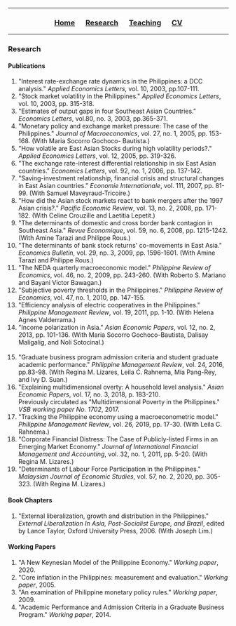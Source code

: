 <hr>
  <h3> 
      <p align="center"> 
          <a href="https://ccbautista.github.io/">Home</a> &emsp;
          <a href="https://ccbautista.github.io/research">Research</a> &emsp; 
          <a href="https://ccbautista.github.io/teaching">Teaching</a> &emsp; 
          <a href="https://drive.google.com/file/d/1Iopc_TrXDKz79ofbDGWxYiX8aaP9EgEH/view">CV</a>
      </p>
  </h3>
<hr>
   
<h3> 
    Research
</h3> 
<h4> 
    Publications
</h4>

1. "Interest rate-exchange rate dynamics in the Philippines: a DCC analysis."	*Applied Economics Letters*, vol. 10, 2003, pp.107-111.	<br>
2. "Stock market volatility in the Philippines." *Applied Economics Letters*, vol. 10, 2003, pp. 315-318.		<br>
3. "Estimates of output gaps in four Southeast Asian Countries." *Economics Letters*, vol.80, no. 3, 2003, pp.365-371.		<br>
4. "Monetary policy and exchange market pressure: The case of the Philippines."	*Journal of Macroeconomics*, vol. 27, no. 1, 2005, pp. 153-168. (With Maria Socorro Gochoco-
    Bautista.)	<br>
5. "How volatile are East Asian Stocks during high volatility periods?." *Applied Economics Letters*, vol. 12, 2005, pp. 319-326.		<br>
6. "The exchange rate-interest differential relationship in six East Asian countries." *Economics Letters*, vol. 92, no. 1, 2006, pp. 137-142.		<br>
7. "Saving-investment relationship, financial crisis and structural changes in East Asian countries." *Economie Internationale*, vol. 111, 2007, pp. 81-99. (With Samuel 
    Maveyraud-Tricoire.)	<br>
8. "How did the Asian stock markets react to bank mergers after the 1997 Asian crisis?." *Pacific Economic Review*, vol. 13, no. 2, 2008, pp. 171-182.	(With Celine Crouzille 
    and Laetitia Lepetit.)	<br>
9. "The determinants of domestic and cross border bank contagion in Southeast Asia." *Revue Economique*, vol. 59, no. 6, 2008, pp. 1215-1242. (With Amine Tarazi and Philippe 
    Rous.)	<br>
10. "The determinants of bank stock returns' co-movements in East Asia." *Economics Bulletin*, vol. 29, np. 3, 2009, pp. 1596-1601. (With Amine Tarazi and Philippe Rous.)	<br>
11. "The NEDA quarterly macroeconomic model." *Philippine Review of Economics*, vol. 46, no. 2, 2009, pp. 243-260. (With Roberto S. Mariano and Bayani Victor Bawagan.)	<br>
12. "Subjective poverty thresholds in the Philippines."	*Philippine Review of Economics*, vol. 47, no. 1, 2010, pp. 147-155.		<br>
13. "Efficiency analysis of electric cooperatives in the Philippines." *Philippine Management Review*, vol. 19, 2011, pp. 1-10. (With Helena Agnes Valderrama.)	<br>
14. "Income polarization in Asia." *Asian Economic Papers*, vol. 12, no. 2, 2013, pp. 101-136. (With Maria Socorro Gochoco-Bautista, Dalisay Maligalig, and Noli Sotocinal.)	
    <br>
15. "Graduate business program admission criteria and student graduate academic performance." *Philippine Management Review*, vol. 24, 2016, pp.83-98. (With Regina M. Lizares, 
     Leila C. Rahnema, Mia Pang-Rey, and Ivy D. Suan.)	<br>
16. "Explaining multidimensional overty: A household level analysis." *Asian Economic Papers*, vol. 17, no. 3, 2018, p. 183-210.	<br>
     Previously circulated as "Multidimensional Poverty in the Philippines." *VSB working paper No. 1702*, 2017. <br>
18. "Tracking the Philippine economy using a macroeconometric model." *Philippine Management Review*, vol. 26, 2019, pp. 17-30. (With Leila C. Rahnema.)	<br>
19. "Corporate Financial Distress: The Case of Publicly-listed Firms in an Emerging Market Economy."	*Journal of International Financial Management and Accounting*, vol. 
    32, no. 1, 2011, pp. 5-20. (With Regina M. Lizares.)	<br>
19. "Determinants of Labour Force Participation in the Philippines." *Malaysian Journal of Economic Studies*, vol. 57, no. 2, 2020, pp. 305-323. (With Regina M. Lizares.)	<br>

<h4> 
    Book Chapters
</h4>

1. "External liberalization, growth and distribution in the Philippines." *External Liberalization In Asia, Post-Socialist Europe, and Brazil*, edited by Lance Taylor, Oxford University Press, 2006. (With Joseph Lim.)	<br>

<h4> 
    Working Papers
</h4>

1. "A New Keynesian Model of the Philippine Economy."	*Working paper*, 2020.		<br>
2. "Core inflation in the Philippines: measurement and evaluation."	*Working paper*, 2005.		<br>
3. "An examination of Philippine monetary policy rules."	*Working paper*, 2009.		<br>
4. "Academic Performance and Admission Criteria in a Graduate Business Program." *Working paper*, 2014.		<br>
<!--- 5. "A US GPM model	Link to model equation and estimation results."	<br> --->
<!--- 6. "Multidimensional Poverty in the Philippines." *VSB working paper No. 1702*, 2017. (Results not reported in the published version.)	<br> --->
